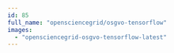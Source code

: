 ```yaml
---
id: 85
full_name: "opensciencegrid/osgvo-tensorflow"
images: 
  - "opensciencegrid-osgvo-tensorflow-latest"
---
```

